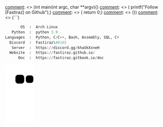 [comment]: <> (<p align="center"><img src="https://gpvc.arturio.dev/AstraaDev" alt="Visitors"></a>)
[comment]: <> (<img src="https://img.shields.io/badge/dynamic/json?&label=Total%20Stars&color=bb2527&style=flat&style=for-the-badge&query=%24.stars&url=https://api.github-star-counter.workers.dev/user/AstraaDev" alt="Profile Stars"></a>)
[comment]: <> (<img src="https://img.shields.io/badge/dynamic/json?&label=Total%20Forks&color=bb2527&style=flat&style=for-the-badge&query=%24.forks&url=https://api.github-star-counter.workers.dev/user/AstraaDev" alt="Profile Forks"></a>)
[comment]: <> (<p align="center"><a href="https://discord.gg/khaUkXxneH" target="_blank"><img src="https://discordapp.com/api/guilds/995960657214189578/widget.png?style=shield" alt="shield.png"></a></p></p>)

[comment]: <> (```c)
[comment]: <> (int main(int argc, char **argv){)
[comment]: <> (    printf("Follow [Fastiraz] on Github");)
[comment]: <> (    return 0;)
[comment]: <> (})
[comment]: <> (```)

```python
       OS  :  Arch Linux
   Python  :  python 3.9
Languages  :  Python, C/C++, Bash, Assembly, SQL, C#
  Discord  :  Fastiraz\#8165
   Server  :  https://discord.gg/khaUkXxneH
  Website  :  https://fastiraz.github.io/
      Doc  :  https://fastiraz.gitbook.io/doc
```

[comment]: <> (```json)
[comment]: <> (You have failed this code.)
[comment]: <> (```)

<a href="https://discord.gg/khaUkXxneH" target="_blank"><img src="https://github.com/AstraaDev/AstraaDev/blob/output/github-contribution-grid-snake.svg" alt="snake"></a>
